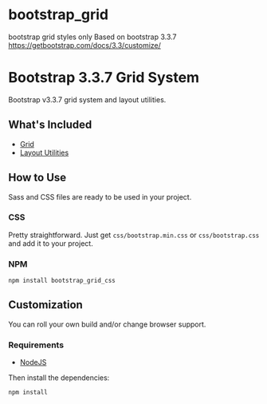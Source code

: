# bootstrap_grid
bootstrap grid styles only
Based on bootstrap 3.3.7
https://getbootstrap.com/docs/3.3/customize/


# Bootstrap 3.3.7 Grid System

Bootstrap v3.3.7 grid system and layout utilities.

## What's Included

* [Grid](https://getbootstrap.com/docs/3.3/css/#grid)
* [Layout Utilities](https://getbootstrap.com/docs/3.3/css/#responsive-utilities)


## How to Use
Sass and CSS files are ready to be used in your project.

### CSS

Pretty straightforward.
Just get `css/bootstrap.min.css` or `css/bootstrap.css` and add it to your project.

### NPM

````
npm install bootstrap_grid_css
````


## Customization

You can roll your own build and/or change browser support.

### Requirements

* [NodeJS](https://nodejs.org/en/)

Then install the dependencies:

````
npm install
````
